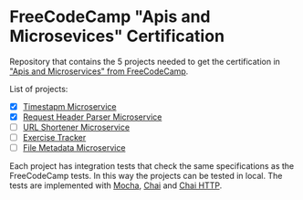 # FreeCodeCamp "Apis and Microsevices" Certification

Repository that contains the 5 projects needed to get the certification in ["Apis and Microservices" from FreeCodeCamp](https://www.freecodecamp.org/learn/apis-and-microservices/apis-and-microservices-projects/).

List of projects:

- [x] [Timestapm Microservice](https://www.freecodecamp.org/learn/apis-and-microservices/apis-and-microservices-projects/timestamp-microservice)
- [X] [Request Header Parser Microservice](https://www.freecodecamp.org/learn/apis-and-microservices/apis-and-microservices-projects/request-header-parser-microservice)
- [ ] [URL Shortener Microservice](https://www.freecodecamp.org/learn/apis-and-microservices/apis-and-microservices-projects/url-shortener-microservice)
- [ ] [Exercise Tracker](https://www.freecodecamp.org/learn/apis-and-microservices/apis-and-microservices-projects/exercise-tracker)
- [ ] [File Metadata Microservice](https://www.freecodecamp.org/learn/apis-and-microservices/apis-and-microservices-projects/file-metadata-microservice)

Each project has integration tests that check the same specifications as the FreeCodeCamp tests. In this way the projects can be tested in local. The tests are implemented with [Mocha](https://mochajs.org/), [Chai](https://www.chaijs.com/) and [Chai HTTP](https://www.chaijs.com/plugins/chai-http/).
